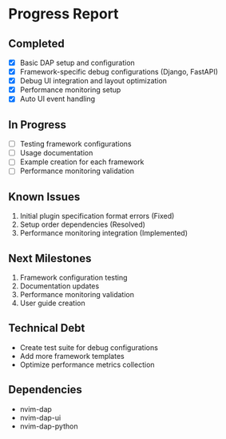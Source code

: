 # Progress Report

## Completed
- [x] Basic DAP setup and configuration
- [x] Framework-specific debug configurations (Django, FastAPI)
- [x] Debug UI integration and layout optimization
- [x] Performance monitoring setup
- [x] Auto UI event handling

## In Progress
- [ ] Testing framework configurations
- [ ] Usage documentation
- [ ] Example creation for each framework
- [ ] Performance monitoring validation

## Known Issues
1. Initial plugin specification format errors (Fixed)
2. Setup order dependencies (Resolved)
3. Performance monitoring integration (Implemented)

## Next Milestones
1. Framework configuration testing
2. Documentation updates
3. Performance monitoring validation
4. User guide creation

## Technical Debt
- Create test suite for debug configurations
- Add more framework templates
- Optimize performance metrics collection

## Dependencies
- nvim-dap
- nvim-dap-ui
- nvim-dap-python